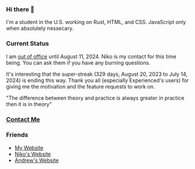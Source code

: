 ### Hi there 👋

I'm a student in the U.S. working on Rust, HTML, and CSS. JavaScript only when absolutely nessecary.

### Current Status
I am [out of office](https://www.randomairborne.dev/away) until August 11, 2024. 
Niko is my contact for this time being. You can ask them if you have any burning questions. 

It's interesting that the super-streak (329 days, August 20, 2023 to July 14, 2024) is ending this way. 
Thank you all (especially Experienced's users) for giving me the motivation and the feature requests to work on.

"The difference between theory and practice is always greater in practice then it is in theory"

### [Contact Me](https://www.randomairborne.dev/contact/)

### Friends
- [My Website](https://www.randomairborne.dev)
- [Niko's Website](https://niko.lgbt)
- [Andrew's Website](https://thatother.dev)
